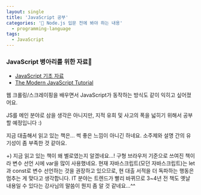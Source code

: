 ```yaml
---
layout: single
title: 'JavaScript 공부'
categories: '🌱 Node.js 입문 전에 봐야 하는 내용'
  - programming-language
tags:
  - JavaScript
---
```

### JavaScript 병아리를 위한 자료🐤
* [JavaScript 기초 자료](https://learnjs.vlpt.us/)
* [The Modern JavaScript Tutorial](https://javascript.info/)
  
웹 크롤링/스크레이핑을 배우면서 JavaScript가 동작하는 방식도 같이 익히고 싶어졌어요.  
  
JS를 메인 분야로 삼을 생각은 아니지만, 지적 유희 및 사고의 폭을 넓히기 위해서 공부할 예정입니다 :)  
  
지금 대출해서 읽고 있는 책은... 썩 좋은 느낌이 아니긴 하네요. 소주제와 설명 간의 유기성이 좀 부족한 것 같아요.

+) 지금 읽고 있는 책이 왜 별로였는지 알겠네요...! 구형 브라우저 기준으로 쓰여진 책이라 변수 선언 시에 var을 많이 사용했네요. 현재 자바스크립트(모던 자바스크립트)는 let과 const로 변수 선언하는 것을 권장하고 있으므로, 현 대출 서적을 더 독파하는 행동은 멈추는 게 맞다고 생각합니다. IT 분야는 트렌드가 빨리 바뀌므로 3~4년 전 책도 옛날 내용일 수 있다는 강사님의 말씀이 뭔지 좀 알 것 같네요...^^ 
